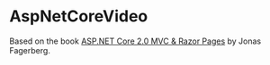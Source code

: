 # AspNetCoreVideo

Based on the book <a href="https://github.com/csharpschool/AspNetVideoCore"> ASP.NET Core 2.0 MVC & Razor Pages</a> by Jonas Fagerberg.
